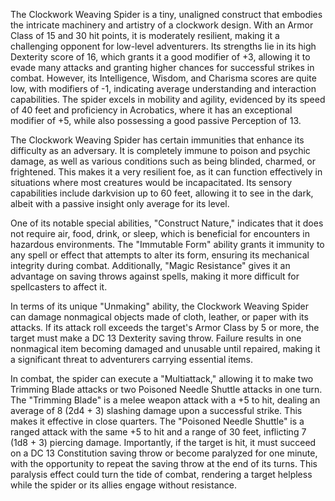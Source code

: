 The Clockwork Weaving Spider is a tiny, unaligned construct that embodies the intricate machinery and artistry of a clockwork design. With an Armor Class of 15 and 30 hit points, it is moderately resilient, making it a challenging opponent for low-level adventurers. Its strengths lie in its high Dexterity score of 16, which grants it a good modifier of +3, allowing it to evade many attacks and granting higher chances for successful strikes in combat. However, its Intelligence, Wisdom, and Charisma scores are quite low, with modifiers of -1, indicating average understanding and interaction capabilities. The spider excels in mobility and agility, evidenced by its speed of 40 feet and proficiency in Acrobatics, where it has an exceptional modifier of +5, while also possessing a good passive Perception of 13.

The Clockwork Weaving Spider has certain immunities that enhance its difficulty as an adversary. It is completely immune to poison and psychic damage, as well as various conditions such as being blinded, charmed, or frightened. This makes it a very resilient foe, as it can function effectively in situations where most creatures would be incapacitated. Its sensory capabilities include darkvision up to 60 feet, allowing it to see in the dark, albeit with a passive insight only average for its level.

One of its notable special abilities, "Construct Nature," indicates that it does not require air, food, drink, or sleep, which is beneficial for encounters in hazardous environments. The "Immutable Form" ability grants it immunity to any spell or effect that attempts to alter its form, ensuring its mechanical integrity during combat. Additionally, "Magic Resistance" gives it an advantage on saving throws against spells, making it more difficult for spellcasters to affect it.

In terms of its unique "Unmaking" ability, the Clockwork Weaving Spider can damage nonmagical objects made of cloth, leather, or paper with its attacks. If its attack roll exceeds the target's Armor Class by 5 or more, the target must make a DC 13 Dexterity saving throw. Failure results in one nonmagical item becoming damaged and unusable until repaired, making it a significant threat to adventurers carrying essential items.

In combat, the spider can execute a "Multiattack," allowing it to make two Trimming Blade attacks or two Poisoned Needle Shuttle attacks in one turn. The "Trimming Blade" is a melee weapon attack with a +5 to hit, dealing an average of 8 (2d4 + 3) slashing damage upon a successful strike. This makes it effective in close quarters. The "Poisoned Needle Shuttle" is a ranged attack with the same +5 to hit and a range of 30 feet, inflicting 7 (1d8 + 3) piercing damage. Importantly, if the target is hit, it must succeed on a DC 13 Constitution saving throw or become paralyzed for one minute, with the opportunity to repeat the saving throw at the end of its turns. This paralysis effect could turn the tide of combat, rendering a target helpless while the spider or its allies engage without resistance.